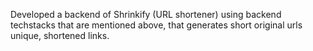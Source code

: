Developed a backend of Shrinkify (URL shortener) using backend techstacks that are mentioned above,
that generates short original urls unique, shortened links.
